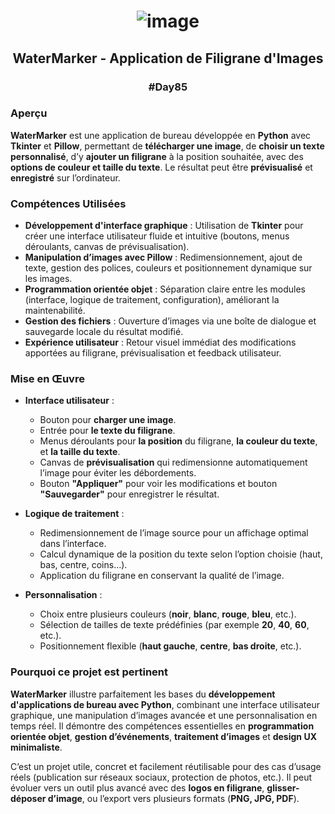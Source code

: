 # <p align="center"> ![image](https://github.com/user-attachments/assets/973b6d5f-7202-4b73-a622-498e2766e50b) </p>

## <p align="center"> WaterMarker - Application de Filigrane d'Images </p>

### <p align="center"> #Day85 </p>

### Aperçu

**WaterMarker** est une application de bureau développée en **Python** avec **Tkinter** et **Pillow**, permettant de **télécharger une image**, de **choisir un texte personnalisé**, d’y **ajouter un filigrane** à la position souhaitée, avec des **options de couleur et taille du texte**. Le résultat peut être **prévisualisé** et **enregistré** sur l’ordinateur.

### Compétences Utilisées

- **Développement d'interface graphique** : Utilisation de **Tkinter** pour créer une interface utilisateur fluide et intuitive (boutons, menus déroulants, canvas de prévisualisation).
- **Manipulation d’images avec Pillow** : Redimensionnement, ajout de texte, gestion des polices, couleurs et positionnement dynamique sur les images.
- **Programmation orientée objet** : Séparation claire entre les modules (interface, logique de traitement, configuration), améliorant la maintenabilité.
- **Gestion des fichiers** : Ouverture d’images via une boîte de dialogue et sauvegarde locale du résultat modifié.
- **Expérience utilisateur** : Retour visuel immédiat des modifications apportées au filigrane, prévisualisation et feedback utilisateur.

### Mise en Œuvre

- **Interface utilisateur** : 
  - Bouton pour **charger une image**.
  - Entrée pour **le texte du filigrane**.
  - Menus déroulants pour **la position** du filigrane, **la couleur du texte**, et **la taille du texte**.
  - Canvas de **prévisualisation** qui redimensionne automatiquement l’image pour éviter les débordements.
  - Bouton **"Appliquer"** pour voir les modifications et bouton **"Sauvegarder"** pour enregistrer le résultat.

- **Logique de traitement** : 
  - Redimensionnement de l’image source pour un affichage optimal dans l’interface.
  - Calcul dynamique de la position du texte selon l’option choisie (haut, bas, centre, coins…).
  - Application du filigrane en conservant la qualité de l’image.

- **Personnalisation** : 
  - Choix entre plusieurs couleurs (**noir**, **blanc**, **rouge**, **bleu**, etc.).
  - Sélection de tailles de texte prédéfinies (par exemple **20**, **40**, **60**, etc.).
  - Positionnement flexible (**haut gauche**, **centre**, **bas droite**, etc.).

### Pourquoi ce projet est pertinent

**WaterMarker** illustre parfaitement les bases du **développement d'applications de bureau avec Python**, combinant une interface utilisateur graphique, une manipulation d’images avancée et une personnalisation en temps réel. Il démontre des compétences essentielles en **programmation orientée objet**, **gestion d’événements**, **traitement d’images** et **design UX minimaliste**.

C’est un projet utile, concret et facilement réutilisable pour des cas d’usage réels (publication sur réseaux sociaux, protection de photos, etc.). Il peut évoluer vers un outil plus avancé avec des **logos en filigrane**, **glisser-déposer d’image**, ou l’export vers plusieurs formats (**PNG, JPG, PDF**).

##
